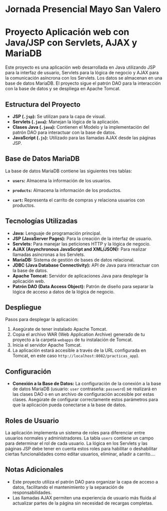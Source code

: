 ﻿# Jornada Presencial Mayo San Valero
# Proyecto Aplicación web con Java/JSP con Servlets, AJAX y MariaDB

Este proyecto es una aplicación web desarrollada en Java utilizando JSP para la interfaz de usuario, Servlets para la lógica de negocio y AJAX para la comunicación asíncrona con los Servlets. Los datos se almacenan en una base de datos MariaDB. El proyecto sigue el patrón DAO para la interacción con la base de datos y se despliega en Apache Tomcat.

## Estructura del Proyecto

* **JSP (`.jsp`):** Se utilizan para la capa de visual.
* **Servlets (`.java`):** Manejan la lógica de la aplicación.
* **Clases Java (`.java`):** Contienen el Modelo y la implementación del patrón DAO para interactuar con la base de datos.
* **JavaScript (`.js`):** Utilizado para las llamadas AJAX desde las páginas JSP.

## Base de Datos MariaDB

La base de datos MariaDB contiene las siguientes tres tablas:

* **`users`:** Almacena la información de los usuarios.

* **`products`:** Almacena la información de los productos.

* **`cart`:** Representa el carrito de compras y relaciona usuarios con productos.

## Tecnologías Utilizadas

* **Java:** Lenguaje de programación principal.
* **JSP (JavaServer Pages):** Para la creación de la interfaz de usuario.
* **Servlets:** Para manejar las peticiones HTTP y la lógica de negocio.
* **AJAX (Asynchronous JavaScript and XML/JSON):** Para realizar llamadas asíncronas a los Servlets.
* **MariaDB:** Sistema de gestión de bases de datos relacional.
* **JDBC (Java Database Connectivity):** API de Java para interactuar con la base de datos.
* **Apache Tomcat:** Servidor de aplicaciones Java para desplegar la aplicación web.
* **Patrón DAO (Data Access Object):** Patrón de diseño para separar la lógica de acceso a datos de la lógica de negocio.

## Despliegue

Pasos para desplegar la aplicación:

1.  Asegúrate de tener instalado Apache Tomcat.
2.  Copia el archivo WAR (Web Application Archive) generado de tu proyecto a la carpeta `webapps` de tu instalación de Tomcat.
3.  Inicia el servidor Apache Tomcat.
4.  La aplicación estará accesible a través de la URL configurada en Tomcat, en este caso `http://localhost:8082/practicas_app`).

## Configuración

* **Conexión a la Base de Datos:** La configuración de la conexión a la base de datos MariaDB (usuario: `user` contraseña: `password`) se realizará en las clases DAO o en un archivo de configuración accesible por estas clases. Asegúrate de configurar correctamente estos parámetros para que la aplicación pueda conectarse a la base de datos.

## Roles de Usuario

La aplicación implementa un sistema de roles para diferenciar entre usuarios normales y administradores. La tabla `users` contiene un campo para determinar el rol de cada usuario. La lógica en los Servlets y las páginas JSP debe tener en cuenta estos roles para habilitar o deshabilitar ciertas funcionalidades como editar usuarios, eliminar, añadir a carrito....

## Notas Adicionales

* Este proyecto utiliza el patrón DAO para organizar la capa de acceso a datos, facilitando el mantenimiento y la separación de responsabilidades.
* Las llamadas AJAX permiten una experiencia de usuario más fluida al actualizar partes de la página sin necesidad de recargas completas.
